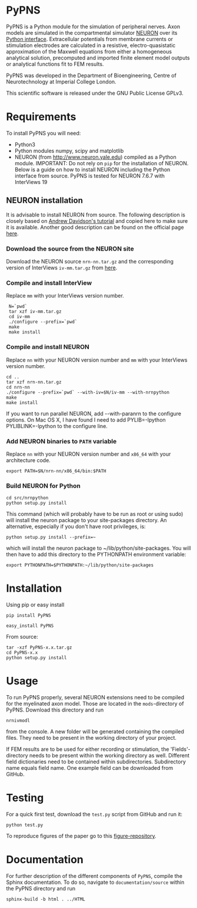 # PyPNS

PyPNS is a Python module for the simulation of peripheral nerves. Axon models are simulated in the compartmental simulator [NEURON](http://www.neuron.yale.edu/neuron) over its [Python interface](http://www.frontiersin.org/neuroinformatics/10.3389/neuro.11.001.2009/abstract). Extracellular potentials from membrane currents or stimulation electrodes are calculated in a resistive, electro-quasistatic approximation of the Maxwell equations from either a homogeneous analytical solution, precomputed and imported finite element model outputs or analytical functions fit to FEM results.

PyPNS was developed in the Department of Bioengineering, Centre of Neurotechnology at Imperial College London.

This scientific software is released under the GNU Public License GPLv3.

# Requirements

To install PyPNS you will need:

- Python3
- Python modules numpy, scipy and matplotlib
- NEURON (from http://www.neuron.yale.edu) compiled as a Python module. IMPORTANT: Do not rely on `pip` for the installation of NEURON. Below is a guide on how to install NEURON including the Python interface from source. PyPNS is tested for NEURON 7.6.7 with InterViews 19

## NEURON installation

It is advisable to install NEURON from source. The following description is closely based on [Andrew Davidson's tutorial](http://andrewdavison.info/notes/installation-neuron-python/) and copied here to make sure it is available. Another good description can be found on the official page [here](https://www.neuron.yale.edu/neuron/download/compile_linux).

### Download the source from the NEURON site

Download the NEURON source `nrn-nn.tar.gz`
 and the corresponding version of InterViews `iv-mm.tar.gz` from [here](https://neuron.yale.edu/neuron/download/getstd).
 
 ### Compile and install InterView

Replace `mm` with your InterViews version number.

```
 N=`pwd`
 tar xzf iv-mm.tar.gz
 cd iv-mm
 ./configure --prefix=`pwd`
 make
 make install
````

### Compile and install NEURON

Replace `nn` with your NEURON version number and `mm` with your InterViews version number.

```
cd ..
tar xzf nrn-nn.tar.gz
cd nrn-nn
./configure --prefix=`pwd` --with-iv=$N/iv-mm --with-nrnpython
make
make install
```

If you want to run parallel NEURON, add --with-paranrn to the configure options. On Mac OS X, I have found I need to add PYLIB=-lpython PYLIBLINK=-lpython to the configure line.

### Add NEURON binaries to `PATH` variable

Replace `nn` with your NEURON version number and `x86_64` with your architecture code.

```
export PATH=$N/nrn-nn/x86_64/bin:$PATH
```

### Build NEURON for Python

```
cd src/nrnpython
python setup.py install
```

This command (which will probably have to be run as root or using sudo) will install the neuron package to your site-packages directory. An alternative, especially if you don't have root privileges, is:

```
python setup.py install --prefix=~
```

which will install the neuron package to ~/lib/python/site-packages. You will then have to add this directory to the PYTHONPATH environment variable:

```
export PYTHONPATH=$PYTHONPATH:~/lib/python/site-packages
```

# Installation

Using pip or easy install

	pip install PyPNS

	easy_install PyPNS

From source:

    tar -xzf PyPNS-x.x.tar.gz
    cd PyPNS-x.x
    python setup.py install


# Usage


To run PyPNS properly, several NEURON extensions need to be compiled for the myelinated axon model. Those are located in the `mods`-directory of PyPNS. Download this directory and run

	nrnivmodl

from the console. A new folder will be generated containing the compiled files. They need to be present in the working directory of your project.

If FEM results are to be used for either recording or stimulation, the 'Fields'-directory needs to be present within the working directory as well. Different field dictionaries need to be contained within subdirectories. Subdirectory name equals field name. One example field can be downloaded from GitHub.

# Testing

For a quick first test, download the `test.py` script from GitHub and run it:

```
python test.py
```

To reproduce figures of the paper go to this [figure-repository](https://github.com/cahelu/PyPNS-PaperFigures).

# Documentation

For further description of the different components of `PyPNS`, compile the Sphinx documentation. To do so, navigate to `documentation/source` within the PyPNS directory and run

	sphinx-build -b html . ../HTML
    


